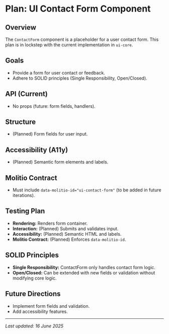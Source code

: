# Plan: UI Contact Form Component

## Overview
The `ContactForm` component is a placeholder for a user contact form. This plan is in lockstep with the current implementation in `ui-core`.

## Goals
- Provide a form for user contact or feedback.
- Adhere to SOLID principles (Single Responsibility, Open/Closed).

## API (Current)
- No props (future: form fields, handlers).

## Structure
- (Planned) Form fields for user input.

## Accessibility (A11y)
- (Planned) Semantic form elements and labels.

## Molitio Contract
- Must include `data-molitio-id="ui-contact-form"` (to be added in future iterations).

## Testing Plan
- **Rendering:** Renders form container.
- **Interaction:** (Planned) Submits and validates input.
- **Accessibility:** (Planned) Semantic HTML and labels.
- **Molitio Contract:** (Planned) Enforces `data-molitio-id`.

## SOLID Principles
- **Single Responsibility:** ContactForm only handles contact form logic.
- **Open/Closed:** Can be extended with new fields or validation without modifying core logic.

## Future Directions
- Implement form fields and validation.
- Add accessibility features.

---

_Last updated: 16 June 2025_
